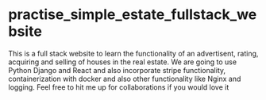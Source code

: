 # practise_simple_estate_fullstack_website
This is a full stack website to learn the functionality of an advertisent, rating, acquiring and selling of houses in the real estate. 
We are going to use Python Django and React and also incorporate stripe functionality, containerization with docker and also other functionality like Nginx and logging. 
Feel free to hit me up for collaborations if you would love it
